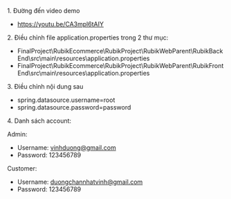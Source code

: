 ﻿1\. Đường đến video demo 

- https://youtu.be/CA3mpl6tAIY

2\. Điều chỉnh file application.properties trong 2 thư mục:

- FinalProject\RubikEcommerce\RubikProject\RubikWebParent\RubikBackEnd\src\main\resources\application.properties 
- FinalProject\RubikEcommerce\RubikProject\RubikWebParent\RubikFrontEnd\src\main\resources\application.properties 

3\. Điều chỉnh nội dung sau 

- spring.datasource.username=root 
- spring.datasource.password=password 

4\. Danh sách account:

Admin:

- Username: <vinhduong@gmail.com>
- Password: 123456789

Customer: 

- Username: <duongchannhatvinh@gmail.com>
- Password: 123456789
